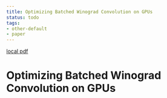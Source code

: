 ```yaml
---
title: Optimizing Batched Winograd Convolution on GPUs
status: todo
tags:
- other-default
- paper
---
```


[local pdf](../../../pdfs/Optimizing%20Batched%20Winograd%20Convolution%20on%20GPUs.pdf)

# Optimizing Batched Winograd Convolution on GPUs
